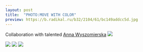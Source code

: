 ```yaml
---
layout: post
title:  "PHOTO:MOVE WITH COLOR"
preview: https://b.radikal.ru/b32/2104/61/bc149addcc5d.jpg
---
```

Collaboration with talented [Anna Wyszomierska](https://annawyszomierska.eu/)
<img src="https://d.radikal.ru/d14/2104/56/56500a4b8cbe.jpg">

<img src="https://d.radikal.ru/d25/2104/8d/21fb4c27ef88t.jpg">
<img src="https://a.radikal.ru/a22/2104/16/dfaf7a4a8bc8t.jpg">
<img src="https://c.radikal.ru/c08/2104/a6/1e9086b78595t.jpg">






